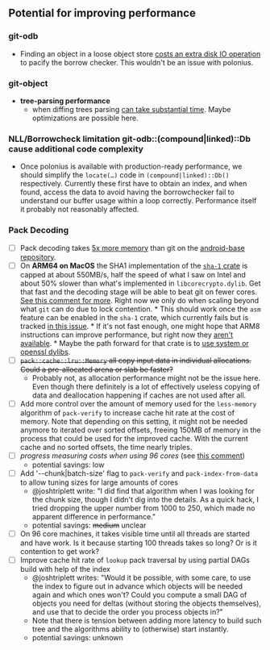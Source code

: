 ## Potential for improving performance

### git-odb

* Finding an object in a loose object store [costs an extra disk IO operation][extra-iop] to pacify the borrow checker. This wouldn't be an issue with polonius.

[extra-iop]: https://github.com/Byron/gitoxide/blob/2958145a0ae1ef582bbf88352f5567d5c2b5eaf0/git-odb/src/store/linked/find.rs#L33

### git-object

* **tree-parsing performance**
  * when diffing trees parsing [can take substantial time](https://github.com/Byron/gitoxide/discussions/74#discussioncomment-684927). Maybe optimizations are possible here.

### NLL/Borrowcheck limitation git-odb::(compound|linked)::Db cause additional code complexity

* Once polonius is available with production-ready performance, we should simplify the `locate(…)` code in `(compound|linked)::Db()` respectively.
  Currently these first have to obtain an index, and when found, access the data to avoid having the borrowchecker fail to understand our buffer
  usage within a loop correctly. Performance itself it probably not reasonably affected.

### Pack Decoding

* [ ] Pack decoding takes [5x more memory][android-base-discussion] than git on the [android-base repository][android-base-repo].
* [ ] On **ARM64 on MacOS** the SHA1 implementation of the [`sha-1` crate](https://github.com/RustCrypto/hashes) is capped at about 550MB/s, half the speed of what I saw on Intel and about 50% slower than what's implemented in `libcorecrypto.dylib`. Get that fast and the decoding stage will be able
      to beat git on fewer cores. [See this comment for more](https://github.com/Byron/gitoxide/discussions/46#discussioncomment-511268). Right now we only do when scaling beyond what `git` can do due to lock contention.
      * This should work once the `asm` feature can be enabled in the `sha-1` crate, which currently fails but is tracked [in this issue](https://github.com/RustCrypto/asm-hashes/issues/28).
        * If it's not fast enough, one might hope that ARM8 instructions can improve performance, but right now they [aren't available](https://github.com/rust-lang/stdarch/issues/1055#issuecomment-803737796).
        * Maybe the path forward for that crate is to [use system or openssl dylibs](https://github.com/RustCrypto/asm-hashes/issues/5).
* [ ] ~~`pack::cache::lru::Memory` all copy input data in individual allocations. Could a pre-allocated arena or slab be faster?~~
  * Probably not, as allocation performance might not be the issue here. Even though there definitely is a lot of effectively useless copying 
    of data and deallocation happening if caches are not used after all.
* [ ] Add more control over the amount of memory used for the `less-memory` algorithm of `pack-verify` to increase cache hit rate at the cost of memory.
  Note that depending on this setting, it might not be needed anymore to iterated over sorted offsets, freeing 150MB of memory in the process
  that could be used for the improved cache. With the current cache and no sorted offsets, the time nearly triples.
* [ ] _progress measuring costs when using 96 cores_ (see [this comment][josh-aug-12])
  * potential savings: low
* [ ] Add '--chunk|batch-size' flag to `pack-verify` and `pack-index-from-data` to allow tuning sizes for large amounts of cores
  * @joshtriplett write: "I did find that algorithm when I was looking for the chunk size, though I didn't dig into the details. As a quick hack, I tried dropping the upper number from 1000 to 250, which made no apparent difference in performance."
  * potential savings: ~~medium~~ unclear
* [ ] On 96 core machines, it takes visible time until all threads are started and have work. Is it because starting 100 threads takes so long? Or is it contention to get work?
* [ ] Improve cache hit rate of `lookup` pack traversal by using partial DAGs build with help of the index
  * @joshtriplett writes: "Would it be possible, with some care, to use the index to figure out in advance which objects will be needed again and which ones won't? Could you compute a small DAG of objects you need for deltas (without storing the objects themselves), and use that to decide the order you process objects in?"
  * Note that there is tension between adding more latency to build such tree and the algorithms ability to (otherwise) start instantly.
  * potential savings: unknown
    
[android-base-discussion]: https://github.com/Byron/gitoxide/pull/81
[android-base-repo]: https://android.googlesource.com/platform/frameworks/base
[josh-aug-12]: https://github.com/Byron/gitoxide/issues/1#issuecomment-672566602
